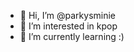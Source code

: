 - 👋 Hi, I’m @parkysminie
- 👀 I’m interested in kpop
- 🌱 I’m currently learning :)



<!---
parkysminie/parkysminie is a ✨ special ✨ repository because its `README.md` (this file) appears on your GitHub profile.
You can click the Preview link to take a look at your changes.
--->
